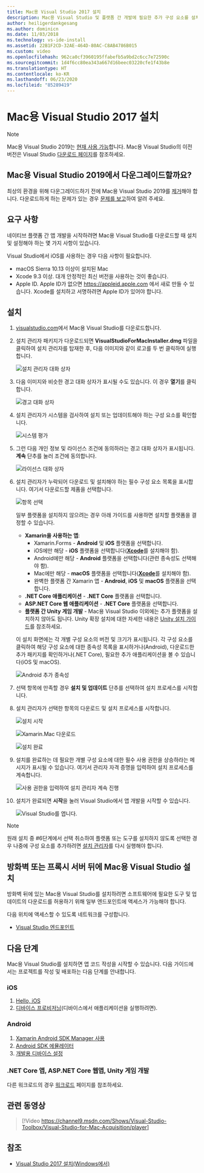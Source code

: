 ```yaml
---
title: Mac용 Visual Studio 2017 설치
description: Mac용 Visual Studio 및 플랫폼 간 개발에 필요한 추가 구성 요소를 설치하는 방법에 대한 지침입니다.
author: heiligerdankgesang
ms.author: dominicn
ms.date: 11/03/2018
ms.technology: vs-ide-install
ms.assetid: 22B1F2CD-32AE-464D-80AC-C8AB4786B015
ms.custom: video
ms.openlocfilehash: 962ca0cf3960195ffabefb5a9bd2c6cc7e72590c
ms.sourcegitcommit: 1d4f6cc80ea343a667d16beec03220cfe1f43b8e
ms.translationtype: HT
ms.contentlocale: ko-KR
ms.lasthandoff: 06/23/2020
ms.locfileid: "85289419"
---
```

# <a name="install-visual-studio-2017-for-mac"></a>Mac용 Visual Studio 2017 설치

> [!NOTE]
> Mac용 Visual Studio 2019는 [현재 사용 가능](installation.md?view=vsmac-2019)합니다. Mac용 Visual Studio의 이전 버전은 Visual Studio [다운로드 페이지](https://my.visualstudio.com/Downloads?q=Visual%20Studio%202017%20for%20Mac)를 참조하세요.

## <a name="downgrading-from-visual-studio-2019-for-mac"></a>Mac용 Visual Studio 2019에서 다운그레이드할까요?

최상의 환경을 위해 다운그레이드하기 전에 Mac용 Visual Studio 2019를 [제거](uninstall.md)해야 합니다. 다운로드하게 하는 문제가 있는 경우 [문제를 보고](report-a-problem.md)하여 알려 주세요.
 
## <a name="requirements"></a>요구 사항

네이티브 플랫폼 간 앱 개발을 시작하려면 Mac용 Visual Studio를 다운로드할 때 설치 및 설정해야 하는 몇 가지 사항이 있습니다.

Visual Studio에서 iOS를 사용하는 경우 다음 사항이 필요합니다.

- macOS Sierra 10.13 이상이 설치된 Mac
- Xcode 9.3 이상. 대개 안정적인 최신 버전을 사용하는 것이 좋습니다.
- Apple ID. Apple ID가 없으면 https://appleid.apple.com 에서 새로 만들 수 있습니다. Xcode를 설치하고 서명하려면 Apple ID가 있어야 합니다.

## <a name="install"></a>설치

1. [visualstudio.com](https://my.visualstudio.com/Downloads?q=Visual%20Studio%202017%20for%20Mac)에서 Mac용 Visual Studio를 다운로드합니다.

2. 설치 관리자 패키지가 다운로드되면 **VisualStudioForMacInstaller.dmg** 파일을 클릭하여 설치 관리자를 탑재한 후, 다음 이미지와 같이 로고를 두 번 클릭하여 실행합니다.

   ![설치 관리자 대화 상자](media/installer-image1.png)

3. 다음 이미지와 비슷한 경고 대화 상자가 표시될 수도 있습니다. 이 경우 **열기**를 클릭합니다.

   ![경고 대화 상자](media/installer-image2.png)

4. 설치 관리자가 시스템을 검사하여 설치 또는 업데이트해야 하는 구성 요소를 확인합니다.

   ![시스템 평가](media/installer-image3.png)

5. 그런 다음 개인 정보 및 라이선스 조건에 동의하라는 경고 대화 상자가 표시됩니다. **계속** 단추를 눌러 조건에 동의합니다.

   ![라이선스 대화 상자](media/installer-image4.png)

6. 설치 관리자가 누락되어 다운로드 및 설치해야 하는 필수 구성 요소 목록을 표시합니다. 여기서 다운로드할 제품을 선택합니다.

   ![항목 선택](media/installer-image5.png)

   일부 플랫폼을 설치하지 않으려는 경우 아래 가이드를 사용하면 설치할 플랫폼을 결정할 수 있습니다.

   * **Xamarin을 사용하는 앱**:
      - Xamarin.Forms - **Android** 및 **iOS** 플랫폼을 선택합니다.
      - iOS에만 해당 - **iOS** 플랫폼을 선택합니다([**Xcode**](https://developer.apple.com/xcode/)를 설치해야 함).
      - Android에만 해당 - **Android** 플랫폼을 선택합니다(관련 종속성도 선택해야 함).
      - Mac에만 해당 - **macOS** 플랫폼을 선택합니다([**Xcode**](https://developer.apple.com/xcode/)를 설치해야 함).
      - 완벽한 플랫폼 간 Xamarin 앱 - **Android**, **iOS** 및 **macOS** 플랫폼을 선택합니다.
   * **.NET Core 애플리케이션** - **.NET Core** 플랫폼을 선택합니다.
   * **ASP.NET Core 웹 애플리케이션** - **.NET Core** 플랫폼을 선택합니다.
   * **플랫폼 간 Unity 게임 개발** - Mac용 Visual Studio 이외에는 추가 플랫폼을 설치하지 않아도 됩니다. Unity 확장 설치에 대한 자세한 내용은 [Unity 설치 가이드](/visualstudio/mac/setup-vsmac-tools-unity)를 참조하세요.

   이 설치 화면에는 각 개별 구성 요소의 버전 및 크기가 표시됩니다. 각 구성 요소를 클릭하여 해당 구성 요소에 대한 종속성 목록을 표시하거나(Android), 다운로드한 추가 패키지를 확인하거나(.NET Core), 필요한 추가 애플리케이션을 볼 수 있습니다(iOS 및 macOS).

   ![Android 추가 종속성](media/installer-image6.png)

7. 선택 항목에 만족할 경우 **설치 및 업데이트** 단추를 선택하여 설치 프로세스를 시작합니다.

8. 설치 관리자가 선택한 항목의 다운로드 및 설치 프로세스를 시작합니다.

   ![설치 시작](media/installer-image7.png)

   ![Xamarin.Mac 다운로드](media/installer-image8.png)

   ![설치 완료](media/installer-image9.png)

9. 설치를 완료하는 데 필요한 개별 구성 요소에 대한 필수 사용 권한을 상승하라는 메시지가 표시될 수 있습니다. 여기서 관리자 자격 증명을 입력하여 설치 프로세스를 계속합니다.

   ![사용 권한을 입력하여 설치 관리자 계속 진행](media/installer-image10.png)

10. 설치가 완료되면 **시작**을 눌러 Visual Studio에서 앱 개발을 시작할 수 있습니다.

    ![Visual Studio를 엽니다.](media/installer-image11.png)

> [!NOTE]
> 원래 설치 중 #6단계에서 선택 취소하여 플랫폼 또는 도구를 설치하지 않도록 선택한 경우 나중에 구성 요소를 추가하려면 [설치 관리자](https://visualstudio.microsoft.com/vs/)를 다시 실행해야 합니다.

## <a name="install-visual-studio-for-mac-behind-a-firewall-or-proxy-server"></a>방화벽 또는 프록시 서버 뒤에 Mac용 Visual Studio 설치

방화벽 뒤에 있는 Mac용 Visual Studio를 설치하려면 소프트웨어에 필요한 도구 및 업데이트의 다운로드를 허용하기 위해 일부 엔드포인트에 액세스가 가능해야 합니다.

다음 위치에 액세스할 수 있도록 네트워크를 구성합니다.

- [Visual Studio 엔드포인트](/visualstudio/install/install-visual-studio-behind-a-firewall-or-proxy-server)

## <a name="next-steps"></a>다음 단계

Mac용 Visual Studio를 설치하면 앱 코드 작성을 시작할 수 있습니다. 다음 가이드에서는 프로젝트를 작성 및 배포하는 다음 단계를 안내합니다.

### <a name="ios"></a>iOS

1. [Hello, iOS](https://developer.xamarin.com/guides/ios/getting_started/hello,_iOS/)
2. [디바이스 프로비저닝](https://developer.xamarin.com/guides/ios/getting_started/installation/device_provisioning)(디바이스에서 애플리케이션을 실행하려면).

### <a name="android"></a>Android

1. [Xamarin Android SDK Manager 사용](https://developer.xamarin.com/guides/android/getting_started/installation/android-sdk/?ide=xs)
2. [Android SDK 에뮬레이터](https://developer.xamarin.com/guides/android/getting_started/installation/android-emulator/)
4. [개발용 디바이스 설정](https://developer.xamarin.com/guides/android/getting_started/installation/set_up_device_for_development/)

### <a name="net-core-apps-aspnet-core-web-apps-unity-game-development"></a>.NET Core 앱, ASP.NET Core 웹앱, Unity 게임 개발

다른 워크로드의 경우 [워크로드](/visualstudio/mac/workloads) 페이지를 참조하세요.

## <a name="related-video"></a>관련 동영상

> [!Video https://channel9.msdn.com/Shows/Visual-Studio-Toolbox/Visual-Studio-for-Mac-Acquisition/player]

## <a name="see-also"></a>참조

- [Visual Studio 2017 설치(Windows에서)](/visualstudio/install/install-visual-studio)
